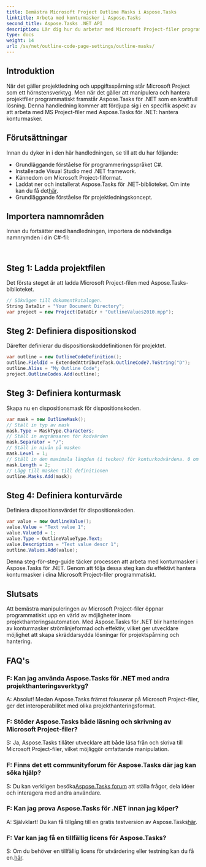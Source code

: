 ```yaml
---
title: Bemästra Microsoft Project Outline Masks i Aspose.Tasks
linktitle: Arbeta med konturmasker i Aspose.Tasks
second_title: Aspose.Tasks .NET API
description: Lär dig hur du arbetar med Microsoft Project-filer programmatiskt med Aspose.Tasks för .NET. Master outline masker effektivt.
type: docs
weight: 14
url: /sv/net/outline-code-page-settings/outline-masks/
---
```

## Introduktion
När det gäller projektledning och uppgiftsspårning står Microsoft Project som ett hörnstensverktyg. Men när det gäller att manipulera och hantera projektfiler programmatiskt framstår Aspose.Tasks för .NET som en kraftfull lösning. Denna handledning kommer att fördjupa sig i en specifik aspekt av att arbeta med MS Project-filer med Aspose.Tasks för .NET: hantera konturmasker.
## Förutsättningar
Innan du dyker in i den här handledningen, se till att du har följande:
- Grundläggande förståelse för programmeringsspråket C#.
- Installerade Visual Studio med .NET framework.
- Kännedom om Microsoft Project-filformat.
-  Laddat ner och installerat Aspose.Tasks för .NET-biblioteket. Om inte kan du få det[här](https://releases.aspose.com/tasks/net/).
- Grundläggande förståelse för projektledningskoncept.
## Importera namnområden
Innan du fortsätter med handledningen, importera de nödvändiga namnrymden i din C#-fil:
```csharp
    
```
## Steg 1: Ladda projektfilen
Det första steget är att ladda Microsoft Project-filen med Aspose.Tasks-biblioteket.
```csharp
// Sökvägen till dokumentkatalogen.
String DataDir = "Your Document Directory";
var project = new Project(DataDir + "OutlineValues2010.mpp");
```
## Steg 2: Definiera dispositionskod
Därefter definierar du dispositionskoddefinitionen för projektet.
```csharp
var outline = new OutlineCodeDefinition();
outline.FieldId = ExtendedAttributeTask.OutlineCode7.ToString("D");
outline.Alias = "My Outline Code";
project.OutlineCodes.Add(outline);
```
## Steg 3: Definiera konturmask
Skapa nu en dispositionsmask för dispositionskoden.
```csharp
var mask = new OutlineMask();
// Ställ in typ av mask
mask.Type = MaskType.Characters;
// Ställ in avgränsaren för kodvärden
mask.Separator = "/";
// Ställ in nivån på masken
mask.Level = 1;
// Ställ in den maximala längden (i tecken) för konturkodvärdena. 0 om längden inte är definierad.
mask.Length = 2;
// Lägg till masken till definitionen
outline.Masks.Add(mask);
```
## Steg 4: Definiera konturvärde
Definiera dispositionsvärdet för dispositionskoden.
```csharp
var value = new OutlineValue();
value.Value = "Text value 1";
value.ValueId = 1;
value.Type = OutlineValueType.Text;
value.Description = "Text value descr 1";
outline.Values.Add(value);
```
Denna steg-för-steg-guide täcker processen att arbeta med konturmasker i Aspose.Tasks för .NET. Genom att följa dessa steg kan du effektivt hantera konturmasker i dina Microsoft Project-filer programmatiskt.

## Slutsats
Att bemästra manipuleringen av Microsoft Project-filer öppnar programmatiskt upp en värld av möjligheter inom projekthanteringsautomation. Med Aspose.Tasks för .NET blir hanteringen av konturmasker strömlinjeformad och effektiv, vilket ger utvecklare möjlighet att skapa skräddarsydda lösningar för projektspårning och hantering.
## FAQ's
### F: Kan jag använda Aspose.Tasks för .NET med andra projekthanteringsverktyg?
A: Absolut! Medan Aspose.Tasks främst fokuserar på Microsoft Project-filer, ger det interoperabilitet med olika projekthanteringsformat.
### F: Stöder Aspose.Tasks både läsning och skrivning av Microsoft Project-filer?
S: Ja, Aspose.Tasks tillåter utvecklare att både läsa från och skriva till Microsoft Project-filer, vilket möjliggör omfattande manipulation.
### F: Finns det ett communityforum för Aspose.Tasks där jag kan söka hjälp?
S: Du kan verkligen besöka[Aspose.Tasks forum](https://forum.aspose.com/c/tasks/15) att ställa frågor, dela idéer och interagera med andra användare.
### F: Kan jag prova Aspose.Tasks för .NET innan jag köper?
 A: Självklart! Du kan få tillgång till en gratis testversion av Aspose.Tasks[här](https://releases.aspose.com/).
### F: Var kan jag få en tillfällig licens för Aspose.Tasks?
 S: Om du behöver en tillfällig licens för utvärdering eller testning kan du få en.[här](https://purchase.aspose.com/temporary-license/).